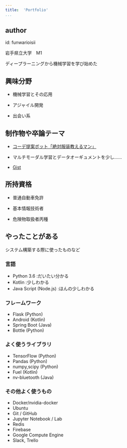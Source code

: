 ```yaml
---
title:  'Portfolio'
...
```



## author

id: funwarioisii

岩手県立大学　M1

ディープラーニングから機械学習を学び始めた



## 興味分野

 * 機械学習とその応用

 * アジャイル開発

 * 出会い系

## 制作物や卒論テーマ

 - [コーデ提案ボット「絶対服装教えるマン」](https://github.com/fashion-monster/LineBot)

 - マルチモーダル学習とデータオーギュメントを少し……

 - [Gist](https://gist.github.com/funwarioisii)


## 所持資格

 - 普通自動車免許

 - 基本情報技術者

 - 危険物取扱者丙種


## やったことがある
システム構築する際に使ったものなど

### 言語
- Python 3.6 :だいたい分かる
- Kotlin :少しわかる
- Java Script (Node.js) :ほんの少しわかる

### フレームワーク
- Flask (Python)
- Android (Kotlin)
- Spring Boot (Java)
- Bottle (Python)

### よく使うライブラリ
- TensorFlow (Python)
- Pandas (Python)
- numpy,scipy (Python)
- Fuel (Kotlin)
- nv-bluetooth (Java)

### その他よく使うもの
- Docker/nvidia-docker
- Ubuntu
- Git / GitHub
- Jupyter Notebook / Lab
- Redis
- Firebase
- Google Compute Engine
- Slack, Trello
